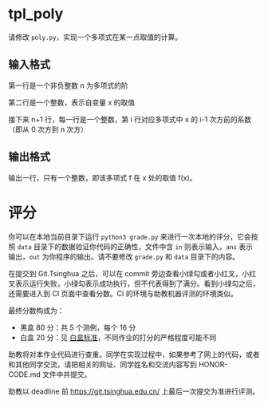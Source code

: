 # tpl_poly

请修改 `poly.py`，实现一个多项式在某一点取值的计算。

## 输入格式

第一行是一个非负整数 n 为多项式的阶

第二行是一个整数，表示自变量 x 的取值

接下来 n+1 行，每一行是一个整数，第 i 行对应多项式中 x 的 i-1 次方前的系数（即从 0 次方到 n 次方）

## 输出格式

输出一行，只有一个整数，即该多项式 f 在 x 处的取值 f(x)。

# 评分

你可以在本地当前目录下运行 `python3 grade.py` 来进行一次本地的评分，它会按照 `data` 目录下的数据验证你代码的正确性，文件中含 `in` 则表示输入，`ans` 表示输出，`out` 为你程序的输出。请不要修改 `grade.py` 和 `data` 目录下的内容。

在提交到 Git.Tsinghua 之后，可以在 commit 旁边查看小绿勾或者小红叉，小红叉表示运行失败，小绿勾表示成功执行，但不代表得到了满分。看到小绿勾之后，还需要进入到 CI 页面中查看分数。CI 的环境与助教机器评测的环境类似。

最终分数构成为：

* 黑盒 80 分：共 5 个测例，每个 16 分
* 白盒 20 分：见 [白盒标准](https://physics-data.meow.plus/faq/tutorials/whitebox/)，不同作业的打分的严格程度可能不同

助教将对本作业代码进行查重。同学在实现过程中，如果参考了网上的代码，或者和其他同学交流，请把相关的网址、同学姓名和交流内容写到 HONOR-CODE.md 文件中并提交。

助教以 deadline 前 <https://git.tsinghua.edu.cn/> 上最后一次提交为准进行评测。
